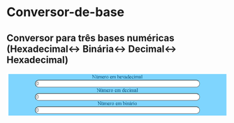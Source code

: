 # Conversor-de-base
## Conversor para três bases numéricas (Hexadecimal↔ Binária↔ Decimal↔ Hexadecimal)
![Conversor de Base](https://github.com/ThiagoDeMorais/Conversor-de-base/blob/master/conversor-de-base.gif)
